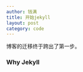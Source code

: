 ```yaml
---
author: 钱满
title: 开始jekyll
layout: post
category: code
---
```


博客的迁移终于跨出了第一步。
### Why Jekyll
